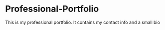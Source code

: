 # Professional-Portfolio
This is my professional portfolio. It contains my contact info and a small bio